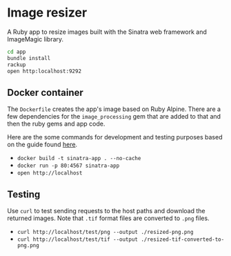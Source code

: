 # Image resizer

A Ruby app to resize images built with the Sinatra web framework and ImageMagic library.

```sh
cd app
bundle install
rackup
open http:localhost:9292
```

## Docker container

The `Dockerfile` creates the app's image based on Ruby Alpine. There are a few dependencies for the `image_processing` gem that are added to that and then the ruby gems and app code.

Here are the some commands for development and testing purposes based on the guide found [here](https://www.codewithjason.com/dockerize-sinatra-application/).

- `docker build -t sinatra-app . --no-cache`
- `docker run -p 80:4567 sinatra-app`
- `open http://localhost`

## Testing

Use `curl` to test sending requests to the host paths and download the returned images. Note that `.tif` format files are converted to `.png` files.

- `curl http://localhost/test/png --output ./resized-png.png`
- `curl http://localhost/test/tif --output ./resized-tif-converted-to-png.png`
